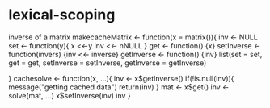 # lexical-scoping
inverse of a matrix
makecacheMatrix <- function(x = matrix()){
  inv <- NULL
  set <- function(y){
    x <<-y
    inv <<- nNULL
  }
  get <- function() {x}
  setInverse <- function(invers) {inv <<- inverse}
  getInverse <- function() {inv}
  list(set = set, get = get, setInverse = setInverse, getInverse = getInverse)
  
}
cachesolve <- function(x, ...){
  inv <- x$getInverse()
  if(!is.null(inv)){
    message("getting cached data")
    return(inv)
  }
  mat <- x$get()
  inv <- solve(mat, ...)
  x$setInverse(inv)
  inv
}
